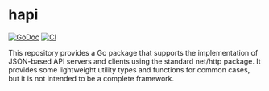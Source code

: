 # hapi

[![GoDoc](https://img.shields.io/static/v1?label=godoc&message=reference&color=white)](https://pkg.go.dev/github.com/creachadair/hapi)
[![CI](https://github.com/creachadair/hapi/actions/workflows/go-presubmit.yml/badge.svg?event=push&branch=main)](https://github.com/creachadair/hapi/actions/workflows/go-presubmit.yml)

This repository provides a Go package that supports the implementation of
JSON-based API servers and clients using the standard net/http package.  It
provides some lightweight utility types and functions for common cases, but it
is not intended to be a complete framework.
